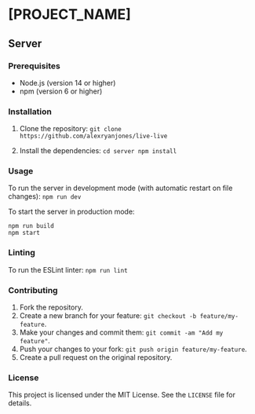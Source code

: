 # [PROJECT_NAME]

## Server

### Prerequisites

- Node.js (version 14 or higher)
- npm (version 6 or higher)

### Installation

1. Clone the repository:
`git clone https://github.com/alexryanjones/live-live`

2. Install the dependencies:
`cd server npm install`


### Usage


To run the server in development mode (with automatic restart on file changes):
`npm run dev`


To start the server in production mode:
```
npm run build
npm start
```


### Linting

To run the ESLint linter:
`npm run lint`


### Contributing

1. Fork the repository.
2. Create a new branch for your feature: `git checkout -b feature/my-feature`.
3. Make your changes and commit them: `git commit -am "Add my feature"`.
4. Push your changes to your fork: `git push origin feature/my-feature`.
5. Create a pull request on the original repository.

### License

This project is licensed under the MIT License. See the `LICENSE` file for details.